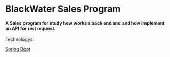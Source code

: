 <h1>BlackWater Sales Program</h1>

<h4> 
A Sales program for study how works a back end and and how implement an API for rest request.
</h4>

Technologys:

<a href="https://spring.io/tools3/sts/all">Spring Boot</a>
